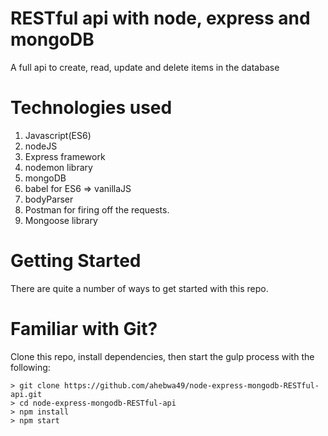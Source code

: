 # RESTful api with node, express and mongoDB

A full api to create, read, update and delete items in the database

# Technologies used

1. Javascript(ES6)
2. nodeJS
3. Express framework
4. nodemon library
5. mongoDB
6. babel for ES6 => vanillaJS
7. bodyParser
8. Postman for firing off the requests.
9. Mongoose library

# Getting Started

There are quite a number of ways to get started with this repo.

# Familiar with Git?
Clone this repo, install dependencies, then start the gulp process with
the following:

```
> git clone https://github.com/ahebwa49/node-express-mongodb-RESTful-api.git
> cd node-express-mongodb-RESTful-api
> npm install
> npm start
```
